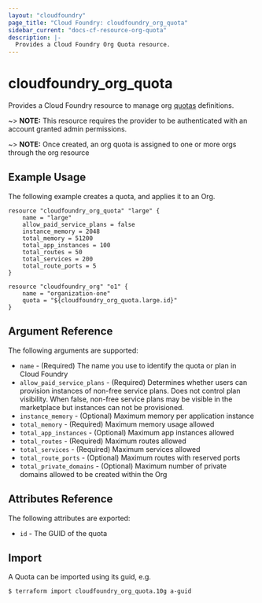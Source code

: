 ```yaml
---
layout: "cloudfoundry"
page_title: "Cloud Foundry: cloudfoundry_org_quota"
sidebar_current: "docs-cf-resource-org-quota"
description: |-
  Provides a Cloud Foundry Org Quota resource.
---
```


# cloudfoundry\_org\_quota

Provides a Cloud Foundry resource to manage org [quotas](https://docs.cloudfoundry.org/adminguide/quota-plans.html) definitions.

~> **NOTE:** This resource requires the provider to be authenticated with an account granted admin permissions.

~> **NOTE:** Once created, an org quota is assigned to one or more orgs through the org resource

## Example Usage

The following example creates a quota, and applies it to an Org.

```
resource "cloudfoundry_org_quota" "large" {
    name = "large"
    allow_paid_service_plans = false
    instance_memory = 2048
    total_memory = 51200
    total_app_instances = 100
    total_routes = 50
    total_services = 200
    total_route_ports = 5
}

resource "cloudfoundry_org" "o1" {
    name = "organization-one"
    quota = "${cloudfoundry_org_quota.large.id}"
}
```


## Argument Reference

The following arguments are supported:

* `name` - (Required) The name you use to identify the quota or plan in Cloud Foundry
* `allow_paid_service_plans` - (Required) Determines whether users can provision instances of non-free service plans. Does not control plan visibility. When false, non-free service plans may be visible in the marketplace but instances can not be provisioned.
* `instance_memory` - (Optional) Maximum memory per application instance
* `total_memory` - (Required) Maximum memory usage allowed
* `total_app_instances` - (Optional) Maximum app instances allowed
* `total_routes` - (Required) Maximum routes allowed
* `total_services` - (Required) Maximum services allowed
* `total_route_ports` - (Optional) Maximum routes with reserved ports
* `total_private_domains` - (Optional) Maximum number of private domains allowed to be created within the Org

## Attributes Reference

The following attributes are exported:

* `id` - The GUID of the quota

## Import

A Quota can be imported using its guid, e.g.

```
$ terraform import cloudfoundry_org_quota.10g a-guid
```
